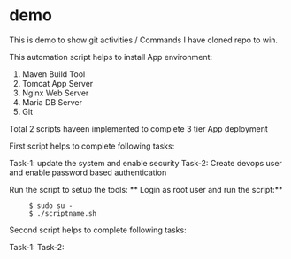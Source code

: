 # demo
This is demo to show git activities / Commands
I have cloned repo to win.

This automation script helps to install App environment:
   1. Maven Build Tool
   2. Tomcat App Server
   3. Nginx Web Server
   4. Maria DB Server
   5. Git

Total 2 scripts haveen implemented to complete 3 tier App deployment

First script helps to complete following tasks:

Task-1: update the system and enable security
Task-2: Create devops user and enable password based authentication


Run the script to setup the tools:
**
Login as root user and run the script:**

         $ sudo su -
         $ ./scriptname.sh

Second script helps to complete following tasks:

Task-1:
Task-2: 

       
